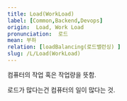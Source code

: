```yaml
---
title: Load(WorkLoad)
label: [Common,Backend,Devops]
origin:  Load, Work Load
pronunciation:  로드
mean: 부하
relation: [loadBalancing(로드밸런싱) ]
slug: /L/Load(WorkLoad)
---
```


<content>

<p>컴퓨터의 작업 혹은 작업량을 뜻함.</p>
<p>로드가 많다는건 컴퓨터의 일이 많다는 것.</p>

</content>
